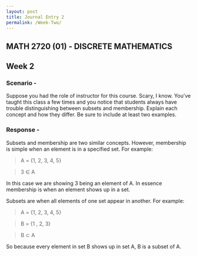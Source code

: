 ```yaml
---
layout: post
title: Journal Entry 2
permalink: /Week-Two/
---
```


## MATH 2720 (01) - DISCRETE MATHEMATICS

## Week 2

### Scenario -

Suppose you had the role of instructor for this course. Scary, I know. You’ve taught this class a few times and you notice that students always have trouble distinguishing between subsets and membership. Explain each concept and how they differ. Be sure to include at least two examples.

### Response -

Subsets and membership are two similar concepts. However, membership is simple when an element is in a specified set.
For example:

> A = {1, 2, 3, 4, 5}

> 3 ∈ A

In this case we are showing 3 being an element of A. In essence membership is when an element shows up in a set.

Subsets are when all elements of one set appear in another.
For example:

> A = {1, 2, 3, 4, 5}

> B = {1 , 2, 3}

> B ⊂ A

So because every element in set B shows up in set A, B is a subset of A.
